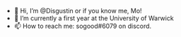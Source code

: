 - 👋 Hi, I’m @Disgustin or if you know me, Mo!
- 🌱 I’m currently a first year at the University of Warwick
- 📫 How to reach me: sogood#6079 on discord.

<!---
Disgustin/Disgustin is a ✨ special ✨ repository because its `README.md` (this file) appears on your GitHub profile.
You can click the Preview link to take a look at your changes.
--->
